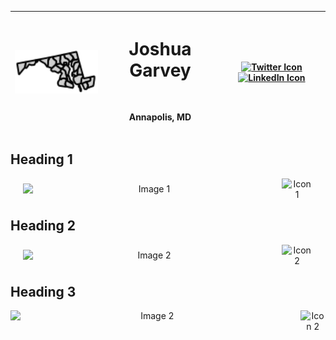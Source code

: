 <div align="center" width="full">

| **<img src="/images/md.svg" alt="Profile Image" width="200">** | <h1> Joshua Garvey</h1> <br> <p>Annapolis, MD</p> | [![Twitter Icon](https://img.shields.io/badge/-Twitter-1DA1F2?style=flat-square&logo=twitter&logoColor=white)](https://twitter.com/joshuagarvey) [![LinkedIn Icon](https://img.shields.io/badge/-LinkedIn-0077B5?style=flat-square&logo=linkedin&logoColor=white)](https://linkedin.com/in/joshuagarvey) |
| -------------------------------------------------------------- | ------------------------------------------------- | -------------------------------------------------------------------------------------------------------------------------------------------------------------------------------------------------------------------------------------------------------------------------------------------------------- |

</div>

## Heading 1

<div align="center">
  <div style="display: flex; align-items: center; justify-content: center; text-align: center;">
    <img src="https://i.imgur.com/Rt3bkK6.png" alt="Image 1" width="80%" style="margin-right: 10px;"> <!-- Adjust the width and margin as needed -->
    <img src="https://example.com/icon1.png" alt="Icon 1" width="50"> <!-- Adjust the width as needed -->
  </div>
</div>

## Heading 2

<div align="center">
  <div style="display: flex; align-items: center; justify-content: center; text-align: center;">
    <img src="https://i.imgur.com/Rt3bkK6.png" alt="Image 2" width="80%" style="margin-right: 10px;"> <!-- Adjust the width and margin as needed -->
    <img src="https://i.imgur.com/J6LeoUb.png" alt="Icon 2" width="50"> <!-- Adjust the width as needed -->
  </div>
</div>

## Heading 3

<div align="left">
  <div style="display: flex; align-items: left; justify-content: between; text-align: center;">
    <img src="https://i.imgur.com/Rt3bkK6.png" alt="Image 2" width="90%" style="margin-right: 10px;"> <!-- Adjust the width and margin as needed -->
    <img src="https://i.imgur.com/J6LeoUb.png" alt="Icon 2" width="40"> <!-- Adjust the width as needed -->
  </div>
</div>
